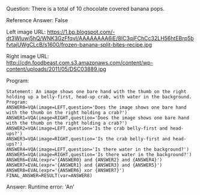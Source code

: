 Question: There is a total of 10 chocolate covered banana pops.

Reference Answer: False

Left image URL: https://1.bp.blogspot.com/-dt3WIuwj5hQ/WNK3GzFfqvI/AAAAAAAA6iE/8IC3qjFChCc32LH56htEBrp5bfvtajUWgCLcB/s1600/frozen-banana-split-bites-recipe.jpg

Right image URL: http://cdn.foodbeast.com.s3.amazonaws.com/content/wp-content/uploads/2011/05/DSC03889.jpg

Program:

```
Statement: An image shows one bare hand with the thumb on the right holding up a belly-first, head-up crab, with water in the background.
Program:
ANSWER0=VQA(image=LEFT,question='Does the image shows one bare hand with the thumb on the right holding a crab?')
ANSWER1=VQA(image=RIGHT,question='Does the image shows one bare hand with the thumb on the right holding a crab?')
ANSWER2=VQA(image=LEFT,question='Is the crab belly-first and head-ups?')
ANSWER3=VQA(image=RIGHT,question='Is the crab belly-first and head-ups?')
ANSWER4=VQA(image=LEFT,question='Is there water in the background?')
ANSWER5=VQA(image=RIGHT,question='Is there water in the background?')
ANSWER6=EVAL(expr='{ANSWER0} and {ANSWER2} and {ANSWER4}')
ANSWER7=EVAL(expr='{ANSWER1} and {ANSWER3} and {ANSWER5}')
ANSWER8=EVAL(expr='{ANSWER6} xor {ANSWER7}')
FINAL_ANSWER=RESULT(var=ANSWER8)
```
Answer: Runtime error: 'An'

